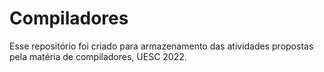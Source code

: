 # Compiladores
Esse repositório foi criado para armazenamento das atividades propostas pela matéria de compiladores, UESC 2022.
